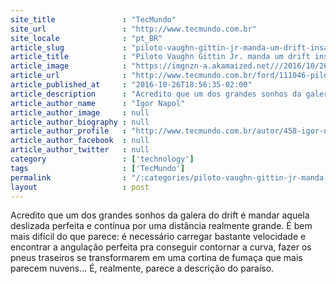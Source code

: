 ```yaml
---
site_title               : "TecMundo"
site_url                 : "http://www.tecmundo.com.br"
site_locale              : "pt_BR"
article_slug             : "piloto-vaughn-gittin-jr-manda-um-drift-insano-por-quase-1-quilometro"
article_title            : "Piloto Vaughn Gittin Jr. manda um drift insano por quase 1 quilômetro!"
article_image            : "https://imgnzn-a.akamaized.net///2016/10/26/26175457516078-t1200x480.jpg"
article_url              : "http://www.tecmundo.com.br/ford/111046-piloto-vaughn-gittin-jr-manda-drift-insano-1-quilometro.htm"
article_published_at     : "2016-10-26T18:56:35-02:00"
article_description      : "Acredito que um dos grandes sonhos da galera do drift é mandar aquela deslizada perfeita e contínua por uma distância realmente grande. É bem mais difícil do que parece: é necessário carregar bastante velocidade e encontrar a angulação perfeita pra conseguir contornar a curva, fazer os pneus traseiros se transformarem em uma cortina de fumaça que mais parecem nuvens... É, realmente, parece a descrição do paraíso."
article_author_name      : "Igor Napol"
article_author_image     : null
article_author_biography : null
article_author_profile   : "http://www.tecmundo.com.br/autor/458-igor-napol/"
article_author_facebook  : null
article_author_twitter   : null
category                 : ['technology']
tags                     : ['TecMundo']
permalink                : "/:categories/piloto-vaughn-gittin-jr-manda-um-drift-insano-por-quase-1-quilometro/"
layout                   : post
---
```


Acredito que um dos grandes sonhos da galera do drift é mandar aquela deslizada perfeita e contínua por uma distância realmente grande. É bem mais difícil do que parece: é necessário carregar bastante velocidade e encontrar a angulação perfeita pra conseguir contornar a curva, fazer os pneus traseiros se transformarem em uma cortina de fumaça que mais parecem nuvens... É, realmente, parece a descrição do paraíso.
